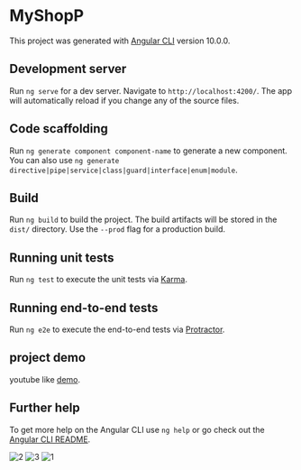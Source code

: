 # MyShopP

This project was generated with [Angular CLI](https://github.com/angular/angular-cli) version 10.0.0.

## Development server

Run `ng serve` for a dev server. Navigate to `http://localhost:4200/`. The app will automatically reload if you change any of the source files.

## Code scaffolding

Run `ng generate component component-name` to generate a new component. You can also use `ng generate directive|pipe|service|class|guard|interface|enum|module`.

## Build

Run `ng build` to build the project. The build artifacts will be stored in the `dist/` directory. Use the `--prod` flag for a production build.

## Running unit tests

Run `ng test` to execute the unit tests via [Karma](https://karma-runner.github.io).

## Running end-to-end tests

Run `ng e2e` to execute the end-to-end tests via [Protractor](http://www.protractortest.org/).

## project demo

youtube like [demo](https://youtu.be/OGTsLhzxtKo).

## Further help

To get more help on the Angular CLI use `ng help` or go check out the [Angular CLI README](https://github.com/angular/angular-cli/blob/master/README.md).

![2](https://user-images.githubusercontent.com/64355350/145155382-4455560a-f68b-49d5-bed9-6ae5a17e317a.png)
![3](https://user-images.githubusercontent.com/64355350/145155361-3f4cd80f-af56-4317-8c40-78062b79568a.png)
![1](https://user-images.githubusercontent.com/64355350/145155389-248fe220-9d2b-4b42-865e-1fc5556f8015.png)
